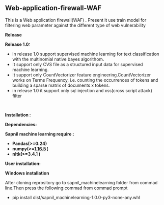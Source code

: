 <h2><strong> Web-application-firewall-WAF</strong></h2>

<p>This is a Web application firewall(WAF)&nbsp;. Present it use train model for filtering web parameter against the different type of web vulnerability &nbsp;</p>
<p><strong>Release</strong></p>
<p><strong>Release 1.0:</strong></p>
<ul>
<li>in release 1.0 support supervised machine learning for text classification with the multinomial native bayes algorithom.</li>
<li>It support only CVS file as a structured input data for supervised machine learning.</li>
<li>It support only&nbsp;CountVectorizer<strong>&nbsp;</strong>feature engineering.CountVectorizer works on Terms Frequency, i.e. counting the occurrences of tokens and building a sparse matrix of documents x tokens.</li>
<li>in release 1.0 it support only sql injection and xss(cross script attack) filter</li>
</ul>
<p>&nbsp;</p>
<p><strong>Installation :</strong></p>
<p><strong>Dependencies:</strong></p>
<p><strong>Sapnil machine learning require :</strong></p>
<ul>
<li><strong>Pandas(&gt;=0.24)</strong></li>
<li><strong>numpy(&gt;=<a href="https://github.com/numpy/numpy/releases/tag/v1.16.5">1.16.5</a>&nbsp;)</strong></li>
<li><strong>nltk(&gt;=3.4.1 )</strong></li>
</ul>
<p><strong>User installation:</strong></p>
<p><strong>Windows installation</strong></p>
<p>After cloning reprository go to sapnil_machinelearning folder from commad line.Then press the following commad from commad prompt</p>
<ul>
<li>pip install dist/sapnil_machinelearning-1.0.0-py3-none-any.whl</li>
</ul>
<p>&nbsp;</p>
